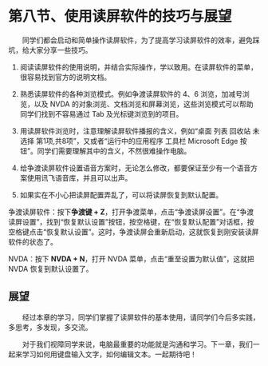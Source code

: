 # 第八节、使用读屏软件的技巧与展望

　　同学们都会启动和简单操作读屏软件，为了提高学习读屏软件的效率，避免踩坑，给大家分享一些技巧。


1. 阅读读屏软件的使用说明，并结合实际操作，学以致用。在读屏软件的菜单，很容易找到官方的说明文档。

2. 熟悉读屏软件的各种浏览模式。例如争渡读屏软件的 4、6 浏览，加减号浏览，以及 NVDA 的对象浏览、文档浏览和屏幕浏览，这些浏览模式可以帮助同学们找到不容易通过 Tab 及光标键浏览到的项目。

3. 用读屏软件浏览时，注意理解读屏软件播报的含义，例如“桌面 列表 回收站 未选择 第1项,共8项”，又或者“运行中的应用程序 工具栏 Microsoft Edge 按钮”。同学们需要理解其中的含义，不然很难操作电脑。

4. 给争渡读屏软件设置语音方案时，无论怎么修改，都要保证至少有一个语音方案使用讯飞语音库，并且可以出声。

5. 如果实在不小心把读屏配置弄乱了，可以将读屏恢复到默认配置。

争渡读屏软件：按下**争渡键 + Z**，打开争渡菜单，点击“争渡读屏设置”。在“争渡读屏设置”，找到“恢复默认设置”按钮，按空格键，在“恢复默认配置”对话框，按空格键点击“恢复默认设置”。这时，争渡读屏会重新启动，这就恢复到刚安装读屏软件的状态了。

NVDA：按下 **NVDA + N**，打开 NVDA 菜单，点击“重至设置为默认值”，这就把 NVDA 恢复到默认设置了。

## 展望
　　经过本章的学习，同学们掌握了读屏软件的基本使用，请同学们今后多实践，多思考，多发现，多交流。

　　对于我们视障同学来说，电脑最重要的功能就是沟通和学习。下一章，我们一起来学习如何用键盘输入文字，如何编辑文本。一起期待吧！

